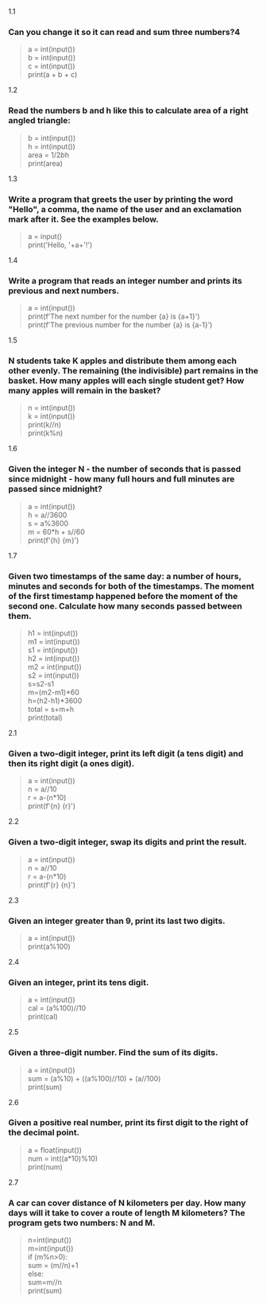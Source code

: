 1.1 
### Can you change it so it can read and sum three numbers?4
  > a = int(input())  
b = int(input())  
c = int(input())  
print(a + b + c)  

1.2 
### Read the numbers b and h like this to calculate area of a right angled triangle:
  >b = int(input())  
h = int(input())  
area = 1/2*b*h  
print(area)  

1.3
### Write a program that greets the user by printing the word "Hello", a comma, the name of the user and an exclamation mark after it. See the examples below.
  >a = input()  
print('Hello, '+a+'!')  

1.4
### Write a program that reads an integer number and prints its previous and next numbers. 
  >a = int(input())  
print(f'The next number for the number {a} is {a+1}')  
print(f'The previous number for the number {a} is {a-1}')  

1.5
### N students take K apples and distribute them among each other evenly. The remaining (the indivisible) part remains in the basket. How many apples will each single student get? How many apples will remain in the basket?  

  >n = int(input())  
k = int(input())  
print(k//n)  
print(k%n)  

1.6
### Given the integer N - the number of seconds that is passed since midnight - how many full hours and full minutes are passed since midnight?  

  >a = int(input())  
h = a//3600  
s = a%3600  
m = 60*h + s//60  
print(f'{h} {m}')  

1.7
### Given two timestamps of the same day: a number of hours, minutes and seconds for both of the timestamps. The moment of the first timestamp happened before the moment of the second one. Calculate how many seconds passed between them.  

  >h1 = int(input())  
m1 = int(input())  
s1 = int(input())  
h2 = int(input())  
m2 = int(input())  
s2 = int(input())  
s=s2-s1  
m=(m2-m1)*60  
h=(h2-h1)*3600  
total = s+m+h  
print(total)  

2.1 
### Given a two-digit integer, print its left digit (a tens digit) and then its right digit (a ones digit).  
  >a = int(input())  
n = a//10  
r = a-(n*10)  
print(f'{n} {r}')   

2.2
### Given a two-digit integer, swap its digits and print the result. 

  >a = int(input())  
n = a//10  
r = a-(n*10)  
print(f'{r} {n}')  

2.3  
### Given an integer greater than 9, print its last two digits.
  >a = int(input())  
print(a%100)


2.4 
### Given an integer, print its tens digit.
  >a = int(input())  
cal = (a%100)//10  
print(cal)

2.5
### Given a three-digit number. Find the sum of its digits.  

  >a = int(input())  
sum = (a%10) + ((a%100)//10) + (a//100)  
print(sum)  

2.6  
### Given a positive real number, print its first digit to the right of the decimal point.

  >a = float(input())  
num = int((a*10)%10)  
print(num)  

2.7 
### A car can cover distance of N kilometers per day. How many days will it take to cover a route of length M kilometers? The program gets two numbers: N and M.  
  >n=int(input())  
m=int(input())  
if (m%n>0):  
  sum = (m//n)+1  
else:  
  sum=m//n  
print(sum)  
